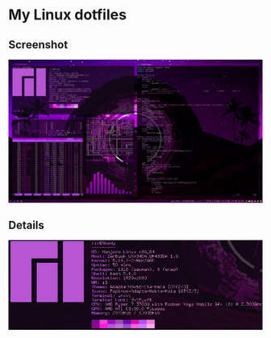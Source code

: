 # My Linux dotfiles

## Screenshot

![screenshot](workspace.png)

## Details

![screenshot](neofetch.png)